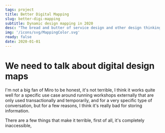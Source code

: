 ```yaml
---
tags: project
title: Better Digital Mapping
slug: better-digi-mapping
subtitle: Dynamic design mapping in 2020
desc: "The bread and butter of service design and other design thinking exercises is mapping systems of one form or another, but there hasn't really been a digital tool for these quick mapping exercises that can match the speed and utility of post-its and butchers paper, I'm looking at ways to do this better"
img: '/icons/svg/MappingColor.svg'
ready: false
date: 2020-01-01
---
```


# We need to talk about digital design maps

I'm not a big fan of Miro to be honest, it's not terrible, I think it works quite well for a specific use case around running workshops externally that are only used transactionally and temporarily, and for a very specific type of conversation, but for a few reasons, I think it's really bad for storing information.

There are a few things that make it terrible, first of all, it's completely inaccessible,
